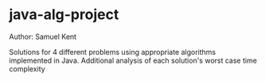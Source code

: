 # java-alg-project

Author: Samuel Kent

Solutions for 4 different problems using appropriate algorithms implemented in Java. Additional analysis of each solution's worst case time complexity

